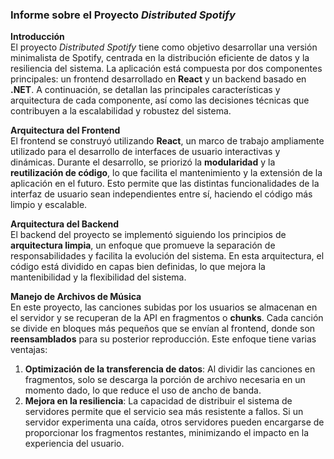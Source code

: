 ### Informe sobre el Proyecto *Distributed Spotify*

**Introducción**  
El proyecto *Distributed Spotify* tiene como objetivo desarrollar una versión minimalista de Spotify, centrada en la distribución eficiente de datos y la resiliencia del sistema. La aplicación está compuesta por dos componentes principales: un frontend desarrollado en **React** y un backend basado en **.NET**. A continuación, se detallan las principales características y arquitectura de cada componente, así como las decisiones técnicas que contribuyen a la escalabilidad y robustez del sistema.

**Arquitectura del Frontend**  
El frontend se construyó utilizando **React**, un marco de trabajo ampliamente utilizado para el desarrollo de interfaces de usuario interactivas y dinámicas. Durante el desarrollo, se priorizó la **modularidad** y la **reutilización de código**, lo que facilita el mantenimiento y la extensión de la aplicación en el futuro. Esto permite que las distintas funcionalidades de la interfaz de usuario sean independientes entre sí, haciendo el código más limpio y escalable.

**Arquitectura del Backend**  
El backend del proyecto se implementó siguiendo los principios de **arquitectura limpia**, un enfoque que promueve la separación de responsabilidades y facilita la evolución del sistema. En esta arquitectura, el código está dividido en capas bien definidas, lo que mejora la mantenibilidad y la flexibilidad del sistema.

**Manejo de Archivos de Música**  
En este proyecto, las canciones subidas por los usuarios se almacenan en el servidor y se recuperan de la API en fragmentos o **chunks**. Cada canción se divide en bloques más pequeños que se envían al frontend, donde son **reensamblados** para su posterior reproducción. Este enfoque tiene varias ventajas:

1. **Optimización de la transferencia de datos**: Al dividir las canciones en fragmentos, solo se descarga la porción de archivo necesaria en un momento dado, lo que reduce el uso de ancho de banda.
2. **Mejora en la resiliencia**: La capacidad de distribuir el sistema de servidores permite que el servicio sea más resistente a fallos. Si un servidor experimenta una caída, otros servidores pueden encargarse de proporcionar los fragmentos restantes, minimizando el impacto en la experiencia del usuario.
